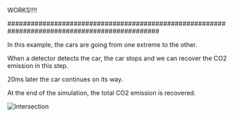 WORKS!!!!

###############################################################################################

In this example, the cars are going from one extreme to the other. 


When a detector detects the car, the car stops and we can recover the CO2 emission in this step. 


20ms later the car continues on its way.


At the end of the simulation, the total CO2 emission is recovered.

![Intersection](https://raw.githubusercontent.com/sandruskyi/SUMO_DEMOS/tree/master/Intersections_Emissions_TraCI/Intersections_vel0_TraCI/image1.PNG)
